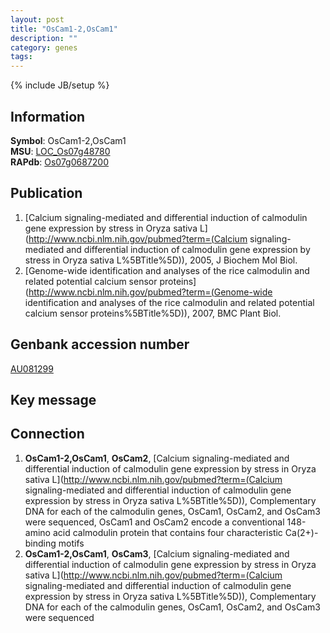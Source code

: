 ```yaml
---
layout: post
title: "OsCam1-2,OsCam1"
description: ""
category: genes
tags: 
---
```

{% include JB/setup %}

## Information
__Symbol__: OsCam1-2,OsCam1  
__MSU__: [LOC_Os07g48780](http://rice.plantbiology.msu.edu/cgi-bin/ORF_infopage.cgi?orf=LOC_Os07g48780)  
__RAPdb__: [Os07g0687200](http://rapdb.dna.affrc.go.jp/viewer/gbrowse_details/irgsp1?name=Os07g0687200)  

## Publication
1. [Calcium signaling-mediated and differential induction of calmodulin gene expression by stress in Oryza sativa L](http://www.ncbi.nlm.nih.gov/pubmed?term=(Calcium signaling-mediated and differential induction of calmodulin gene expression by stress in Oryza sativa L%5BTitle%5D)), 2005, J Biochem Mol Biol.
2. [Genome-wide identification and analyses of the rice calmodulin and related potential calcium sensor proteins](http://www.ncbi.nlm.nih.gov/pubmed?term=(Genome-wide identification and analyses of the rice calmodulin and related potential calcium sensor proteins%5BTitle%5D)), 2007, BMC Plant Biol.

## Genbank accession number
[AU081299](http://www.ncbi.nlm.nih.gov/nuccore/AU081299)

## Key message

## Connection
1. __OsCam1-2,OsCam1__, __OsCam2__, [Calcium signaling-mediated and differential induction of calmodulin gene expression by stress in Oryza sativa L](http://www.ncbi.nlm.nih.gov/pubmed?term=(Calcium signaling-mediated and differential induction of calmodulin gene expression by stress in Oryza sativa L%5BTitle%5D)),  Complementary DNA for each of the calmodulin genes, OsCam1, OsCam2, and OsCam3 were sequenced, OsCam1 and OsCam2 encode a conventional 148-amino acid calmodulin protein that contains four characteristic Ca(2+)-binding motifs
2. __OsCam1-2,OsCam1__, __OsCam3__, [Calcium signaling-mediated and differential induction of calmodulin gene expression by stress in Oryza sativa L](http://www.ncbi.nlm.nih.gov/pubmed?term=(Calcium signaling-mediated and differential induction of calmodulin gene expression by stress in Oryza sativa L%5BTitle%5D)),  Complementary DNA for each of the calmodulin genes, OsCam1, OsCam2, and OsCam3 were sequenced


